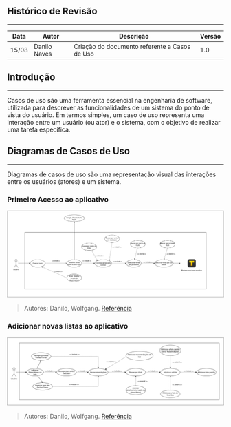 ## Histórico de Revisão
--- 
| Data       | Autor         | Descrição                         | Versão  |
|------------|---------------|-----------------------------------|---------|
| 15/08      |Danilo Naves   | Criação do documento referente a Casos de Uso| 1.0|

## Introdução
--- 
Casos de uso são uma ferramenta essencial na engenharia de software, utilizada para descrever as funcionalidades de um sistema do ponto de vista do usuário. Em termos simples, um caso de uso representa uma interação entre um usuário (ou ator) e o sistema, com o objetivo de realizar uma tarefa específica.

## Diagramas de Casos de Uso
--- 
Diagramas de casos de uso são uma representação visual das interações entre os usuários (atores) e um sistema.

### Primeiro Acesso ao aplicativo

![Primeiro Acesso](../../images/modelagem/Login_tracker.drawio.svg)

> Autores: Danilo, Wolfgang. [Referência](../../Atas/reuniao_13_08.md)

### Adicionar novas listas ao aplicativo

![Primeiro Acesso](../../images/modelagem/addnalista_deixar_comentario.drawio.svg)

> Autores: Danilo, Wolfgang. [Referência](../../Atas/reuniao_13_08.md)




